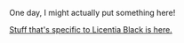 One day, I might actually put something here!

[Stuff that's specific to Licentia Black is here.](lb/lbhome.md)